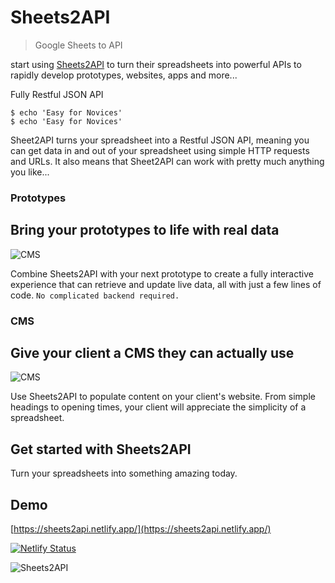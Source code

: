 # Sheets2API
> Google Sheets to API

start using [Sheets2API](https://sheets2api.netlify.app/) to turn their spreadsheets into powerful APIs to rapidly develop prototypes, websites, apps and more...

Fully Restful JSON API
```shell
$ echo 'Easy for Novices'
$ echo 'Easy for Novices'
```

Sheet2API turns your spreadsheet into a Restful JSON API, meaning you can get data in and out of your spreadsheet using simple HTTP requests and URLs. It also means that Sheet2API can work with pretty much anything you like...

### Prototypes
## Bring your prototypes to life with real data
![CMS](../sheet2api/client/assets/images/prototype.png)

Combine Sheets2API with your next prototype to create a fully interactive experience that can retrieve and update live data, all with just a few lines of code. `No complicated backend required.`

### CMS
## Give your client a CMS they can actually use 
![CMS](../sheet2api/client/assets/images/section-cms.png)

Use Sheets2API to populate content on your client's website. From simple headings to opening times, your client will appreciate the simplicity of a spreadsheet. 

## Get started with Sheets2API 

Turn your spreadsheets into something amazing today.

## Demo
[https://sheets2api.netlify.app/](https://sheets2api.netlify.app/)

[![Netlify Status](https://api.netlify.com/api/v1/badges/ee77547f-0248-47f7-951f-a7930960eba3/deploy-status)](https://app.netlify.com/sites/sheets2api/deploys)

![Sheets2API](./sheets2API.gif)
